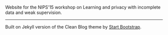 Website for the NIPS'15 workshop on Learning and privacy with incomplete data
and weak supervision.

---

Built on Jekyll version of the Clean Blog theme by [Start Bootstrap](http://startbootstrap.com/).
